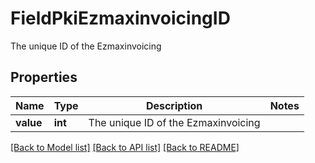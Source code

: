 # FieldPkiEzmaxinvoicingID

The unique ID of the Ezmaxinvoicing

## Properties
Name | Type | Description | Notes
------------ | ------------- | ------------- | -------------
**value** | **int** | The unique ID of the Ezmaxinvoicing | 

[[Back to Model list]](../README.md#documentation-for-models) [[Back to API list]](../README.md#documentation-for-api-endpoints) [[Back to README]](../README.md)


